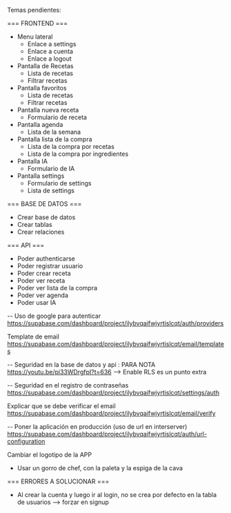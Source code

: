 Temas pendientes:

=== FRONTEND ===

- Menu lateral
  - Enlace a settings
  - Enlace a cuenta
  - Enlace a logout
- Pantalla de Recetas
  - Lista de recetas
  - Filtrar recetas
- Pantalla favoritos
  - Lista de recetas
  - Filtrar recetas
- Pantalla nueva receta
  - Formulario de receta
- Pantalla agenda
  - Lista de la semana
- Pantalla lista de la compra
  - Lista de la compra por recetas
  - Lista de la compra por ingredientes
- Pantalla IA
  - Formulario de IA
- Pantalla settings
  - Formulario de settings
  - Lista de settings

=== BASE DE DATOS ===

- Crear base de datos
- Crear tablas
- Crear relaciones

=== API ===

- Poder authenticarse
- Poder registrar usuario
- Poder crear receta
- Poder ver receta
- Poder ver lista de la compra
- Poder ver agenda
- Poder usar IA

-- Uso de google para autenticar
https://supabase.com/dashboard/project/ilybvqaifwjyrtislcqt/auth/providers

Template de email
https://supabase.com/dashboard/project/ilybvqaifwjyrtislcqt/email/templates

-- Seguridad en la base de datos y api : PARA NOTA
https://youtu.be/pi33WDrgfpI?t=636 --> Enable RLS es un punto extra

-- Seguridad en el registro de contraseñas
https://supabase.com/dashboard/project/ilybvqaifwjyrtislcqt/settings/auth

Explicar que se debe verificar el email
https://supabase.com/dashboard/project/ilybvqaifwjyrtislcqt/email/verify

-- Poner la aplicación en producción (uso de url en interserver)
https://supabase.com/dashboard/project/ilybvqaifwjyrtislcqt/auth/url-configuration

Cambiar el logotipo de la APP

- Usar un gorro de chef, con la paleta y la espiga de la cava

=== ERRORES A SOLUCIONAR ===

- Al crear la cuenta y luego ir al login, no se crea por defecto en la tabla de usuarios --> forzar en signup
